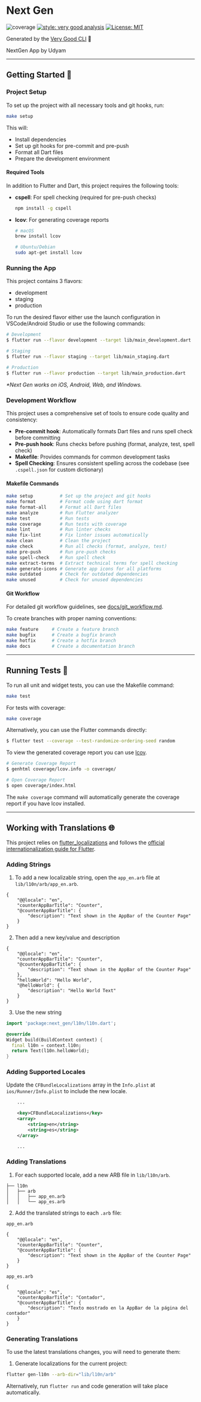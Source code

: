 # Next Gen

![coverage][coverage_badge]
[![style: very good analysis][very_good_analysis_badge]][very_good_analysis_link]
[![License: MIT][license_badge]][license_link]

Generated by the [Very Good CLI][very_good_cli_link] 🤖

NextGen App by Udyam

---

## Getting Started 🚀

### Project Setup

To set up the project with all necessary tools and git hooks, run:

```sh
make setup
```

This will:
- Install dependencies
- Set up git hooks for pre-commit and pre-push
- Format all Dart files
- Prepare the development environment

#### Required Tools

In addition to Flutter and Dart, this project requires the following tools:

- **cspell**: For spell checking (required for pre-push checks)
  ```sh
  npm install -g cspell
  ```

- **lcov**: For generating coverage reports
  ```sh
  # macOS
  brew install lcov

  # Ubuntu/Debian
  sudo apt-get install lcov
  ```

### Running the App

This project contains 3 flavors:

- development
- staging
- production

To run the desired flavor either use the launch configuration in VSCode/Android Studio or use the following commands:

```sh
# Development
$ flutter run --flavor development --target lib/main_development.dart

# Staging
$ flutter run --flavor staging --target lib/main_staging.dart

# Production
$ flutter run --flavor production --target lib/main_production.dart
```

_\*Next Gen works on iOS, Android, Web, and Windows._

### Development Workflow

This project uses a comprehensive set of tools to ensure code quality and consistency:

- **Pre-commit hook**: Automatically formats Dart files and runs spell check before committing
- **Pre-push hook**: Runs checks before pushing (format, analyze, test, spell check)
- **Makefile**: Provides commands for common development tasks
- **Spell Checking**: Ensures consistent spelling across the codebase (see `.cspell.json` for custom dictionary)

#### Makefile Commands

```sh
make setup          # Set up the project and git hooks
make format         # Format code using dart format
make format-all     # Format all Dart files
make analyze        # Run Flutter analyzer
make test           # Run tests
make coverage       # Run tests with coverage
make lint           # Run linter checks
make fix-lint       # Fix linter issues automatically
make clean          # Clean the project
make check          # Run all checks (format, analyze, test)
make pre-push       # Run pre-push checks
make spell-check    # Run spell check
make extract-terms  # Extract technical terms for spell checking
make generate-icons # Generate app icons for all platforms
make outdated       # Check for outdated dependencies
make unused         # Check for unused dependencies
```

#### Git Workflow

For detailed git workflow guidelines, see [docs/git_workflow.md](docs/git_workflow.md).

To create branches with proper naming conventions:

```sh
make feature     # Create a feature branch
make bugfix      # Create a bugfix branch
make hotfix      # Create a hotfix branch
make docs        # Create a documentation branch
```

---

## Running Tests 🧪

To run all unit and widget tests, you can use the Makefile command:

```sh
make test
```

For tests with coverage:

```sh
make coverage
```

Alternatively, you can use the Flutter commands directly:

```sh
$ flutter test --coverage --test-randomize-ordering-seed random
```

To view the generated coverage report you can use [lcov](https://github.com/linux-test-project/lcov).

```sh
# Generate Coverage Report
$ genhtml coverage/lcov.info -o coverage/

# Open Coverage Report
$ open coverage/index.html
```

The `make coverage` command will automatically generate the coverage report if you have lcov installed.

---

## Working with Translations 🌐

This project relies on [flutter_localizations][flutter_localizations_link] and follows the [official internationalization guide for Flutter][internationalization_link].

### Adding Strings

1. To add a new localizable string, open the `app_en.arb` file at `lib/l10n/arb/app_en.arb`.

```arb
{
    "@@locale": "en",
    "counterAppBarTitle": "Counter",
    "@counterAppBarTitle": {
        "description": "Text shown in the AppBar of the Counter Page"
    }
}
```

2. Then add a new key/value and description

```arb
{
    "@@locale": "en",
    "counterAppBarTitle": "Counter",
    "@counterAppBarTitle": {
        "description": "Text shown in the AppBar of the Counter Page"
    },
    "helloWorld": "Hello World",
    "@helloWorld": {
        "description": "Hello World Text"
    }
}
```

3. Use the new string

```dart
import 'package:next_gen/l10n/l10n.dart';

@override
Widget build(BuildContext context) {
  final l10n = context.l10n;
  return Text(l10n.helloWorld);
}
```

### Adding Supported Locales

Update the `CFBundleLocalizations` array in the `Info.plist` at `ios/Runner/Info.plist` to include the new locale.

```xml
    ...

    <key>CFBundleLocalizations</key>
	<array>
		<string>en</string>
		<string>es</string>
	</array>

    ...
```

### Adding Translations

1. For each supported locale, add a new ARB file in `lib/l10n/arb`.

```
├── l10n
│   ├── arb
│   │   ├── app_en.arb
│   │   └── app_es.arb
```

2. Add the translated strings to each `.arb` file:

`app_en.arb`

```arb
{
    "@@locale": "en",
    "counterAppBarTitle": "Counter",
    "@counterAppBarTitle": {
        "description": "Text shown in the AppBar of the Counter Page"
    }
}
```

`app_es.arb`

```arb
{
    "@@locale": "es",
    "counterAppBarTitle": "Contador",
    "@counterAppBarTitle": {
        "description": "Texto mostrado en la AppBar de la página del contador"
    }
}
```

### Generating Translations

To use the latest translations changes, you will need to generate them:

1. Generate localizations for the current project:

```sh
flutter gen-l10n --arb-dir="lib/l10n/arb"
```

Alternatively, run `flutter run` and code generation will take place automatically.

[coverage_badge]: coverage_badge.svg
[flutter_localizations_link]: https://api.flutter.dev/flutter/flutter_localizations/flutter_localizations-library.html
[internationalization_link]: https://flutter.dev/docs/development/accessibility-and-localization/internationalization
[license_badge]: https://img.shields.io/badge/license-MIT-blue.svg
[license_link]: https://opensource.org/licenses/MIT
[very_good_analysis_badge]: https://img.shields.io/badge/style-very_good_analysis-B22C89.svg
[very_good_analysis_link]: https://pub.dev/packages/very_good_analysis
[very_good_cli_link]: https://github.com/VeryGoodOpenSource/very_good_cli
